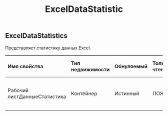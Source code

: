 ﻿---
title: ExcelDataStatistic
second_title: Aspose.Cells Cloud Documen
type: docs
url: /ru/specification/model/exceldatastatistics/
description: "Aspose.Cells Спецификация облачной модели: ExcelDataStatistics. Легко обрабатывайте Excel и другие документы электронных таблиц с помощью таких функций, как открытие, создание, редактирование, разделение, слияние, сравнение и преобразование."
kwords: Excel, Office, электронная таблица, Cloud REST API, ExcelDataStatistics
weight: 50
---
## **ExcelDataStatistics**

 Представляет статистику данных Excel.

| Имя свойства| Тип недвижимости| Обнуляемый| Только чтение| Значение по умолчанию| Описание|
|:- |:- |:- |:- |:- |:- |
| Рабочий листДанныеСтатистика| Контейнер| Истинный| ЛОЖЬ|| Представляет список статистики данных листа.|

